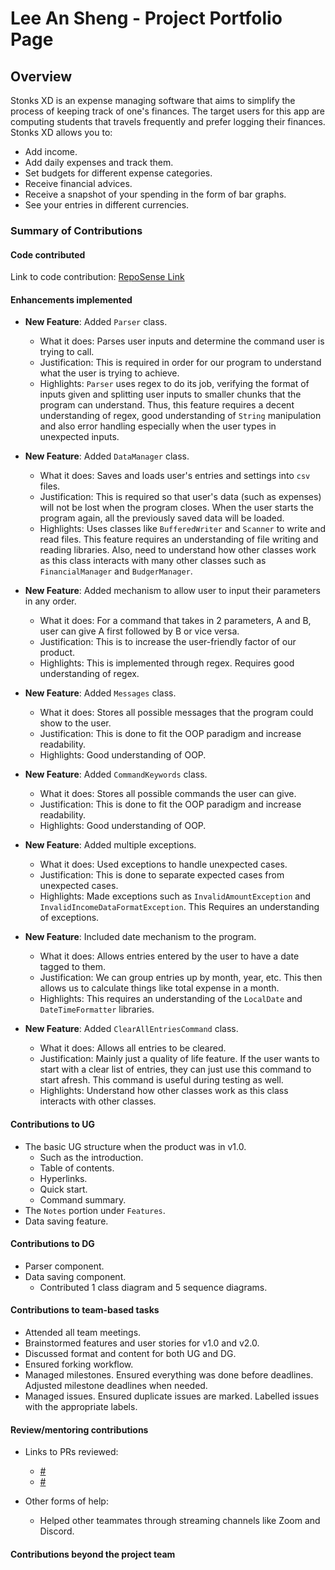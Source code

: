# Lee An Sheng - Project Portfolio Page

## Overview
Stonks XD is an expense managing software that aims to simplify the process of keeping track of one's finances.
The target users for this app are computing students that travels frequently and prefer logging their finances.
Stonks XD allows you to:
- Add income.
- Add daily expenses and track them.
- Set budgets for different expense categories.
- Receive financial advices.
- Receive a snapshot of your spending in the form of bar graphs.
- See your entries in different currencies.

### Summary of Contributions

#### Code contributed

Link to code contribution: [RepoSense Link](https://nus-cs2113-ay2122s1.github.io/tp-dashboard/?search=&sort=groupTitle&sortWithin=title&timeframe=commit&mergegroup=&groupSelect=groupByRepos&breakdown=true&checkedFileTypes=docs~functional-code~test-code~other&since=2021-09-25&tabOpen=true&tabType=authorship&tabAuthor=AnShengLee&tabRepo=AY2122S1-CS2113T-T12-3%2Ftp%5Bmaster%5D&authorshipIsMergeGroup=false&authorshipFileTypes=docs~functional-code~test-code~other&authorshipIsBinaryFileTypeChecked=false)

#### Enhancements implemented

- **New Feature**: Added `Parser` class.
  - What it does: Parses user inputs and determine the command user is trying to call.
  - Justification: This is required in order for our program to understand what the user is trying to achieve.
  - Highlights: `Parser` uses regex to do its job, verifying the format of inputs given and splitting user inputs to
    smaller chunks that the program can understand. Thus, this feature requires a decent understanding of regex, good
    understanding of `String` manipulation and also error handling especially when the user types in unexpected inputs.


- **New Feature**: Added `DataManager` class.
  - What it does: Saves and loads user's entries and settings into `csv` files.
  - Justification: This is required so that user's data (such as expenses) will not be lost when the program closes.
    When the user starts the program again, all the previously saved data will be loaded.
  - Highlights: Uses classes like `BufferedWriter` and `Scanner` to write and read files. This feature requires an
    understanding of file writing and reading libraries. Also, need to understand how other classes work as this 
    class interacts with many other classes such as `FinancialManager` and `BudgerManager`. 


- **New Feature**: Added mechanism to allow user to input their parameters in any order.
  - What it does: For a command that takes in 2 parameters, A and B, user can give A first followed by B or
    vice versa.
  - Justification: This is to increase the user-friendly factor of our product.
  - Highlights: This is implemented through regex. Requires good understanding of regex.


- **New Feature**: Added `Messages` class.
  - What it does: Stores all possible messages that the program could show to the user.
  - Justification: This is done to fit the OOP paradigm and increase readability.
  - Highlights: Good understanding of OOP.


- **New Feature**: Added `CommandKeywords` class.
  - What it does: Stores all possible commands the user can give.
  - Justification: This is done to fit the OOP paradigm and increase readability.
  - Highlights: Good understanding of OOP.
  

- **New Feature**: Added multiple exceptions.
  - What it does: Used exceptions to handle unexpected cases.
  - Justification: This is done to separate expected cases from unexpected cases.
  - Highlights: Made exceptions such as `InvalidAmountException` and `InvalidIncomeDataFormatException`.
    This Requires an understanding of exceptions.


- **New Feature**: Included date mechanism to the program.
  - What it does: Allows entries entered by the user to have a date tagged to them.
  - Justification: We can group entries up by month, year, etc. This then allows us to calculate things like
    total expense in a month.
  - Highlights: This requires an understanding of the `LocalDate` and `DateTimeFormatter` libraries.


- **New Feature**: Added `ClearAllEntriesCommand` class.
  - What it does: Allows all entries to be cleared.
  - Justification: Mainly just a quality of life feature. If the user wants to start with a clear list of entries, they 
    can just use this command to start afresh. This command is useful during testing as well.
  - Highlights: Understand how other classes work as this class interacts with other classes.
  
#### Contributions to UG

- The basic UG structure when the product was in v1.0. 
  - Such as the introduction.
  - Table of contents.
  - Hyperlinks.
  - Quick start.
  - Command summary.
- The `Notes` portion under `Features`.
- Data saving feature.

#### Contributions to DG

- Parser component.
- Data saving component.
  - Contributed 1 class diagram and 5 sequence diagrams.

#### Contributions to team-based tasks

- Attended all team meetings.
- Brainstormed features and user stories for v1.0 and v2.0.
- Discussed format and content for both UG and DG.
- Ensured forking workflow.
- Managed milestones. Ensured everything was done before deadlines. Adjusted milestone deadlines when needed.
- Managed issues. Ensured duplicate issues are marked. Labelled issues with the appropriate labels.

#### Review/mentoring contributions

- Links to PRs reviewed:
  - [#]()
  - [#]()

- Other forms of help:
  - Helped other teammates through streaming channels like Zoom and Discord.

#### Contributions beyond the project team




  